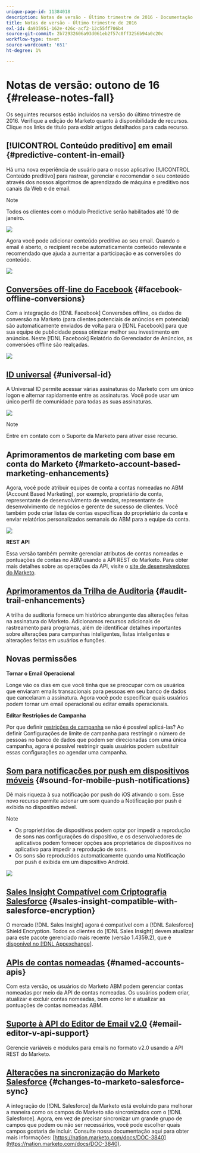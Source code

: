 ```yaml
---
unique-page-id: 11384018
description: Notas de versão - Último trimestre de 2016 - Documentação do Marketo - Documentação do produto
title: Notas de versão - Último trimestre de 2016
exl-id: da935951-162e-426c-acf2-12c55ff706b4
source-git-commit: 2b72932606a93d061eb2f57c0ff3256b94a0c20c
workflow-type: tm+mt
source-wordcount: '651'
ht-degree: 1%

---
```


# Notas de versão: outono de 16 {#release-notes-fall}

Os seguintes recursos estão incluídos na versão do último trimestre de 2016. Verifique a edição do Marketo quanto à disponibilidade de recursos. Clique nos links de título para exibir artigos detalhados para cada recurso.

## [!UICONTROL Conteúdo preditivo] em email {#predictive-content-in-email}

Há uma nova experiência de usuário para o nosso aplicativo [!UICONTROL Conteúdo preditivo] para rastrear, gerenciar e recomendar o seu conteúdo através dos nossos algoritmos de aprendizado de máquina e preditivo nos canais da Web e de email.

>[!NOTE]
>
>Todos os clientes com o módulo Predictive serão habilitados até 10 de janeiro.

![](assets/shafe.png)

Agora você pode adicionar conteúdo preditivo ao seu email. Quando o email é aberto, o recipient recebe automaticamente conteúdo relevante e recomendado que ajuda a aumentar a participação e as conversões do conteúdo.

![](assets/predictive.png)

## [Conversões off-line do Facebook](/help/marketo/product-docs/demand-generation/facebook/understanding-facebook-offline-conversions.md) {#facebook-offline-conversions}

Com a integração do [!DNL Facebook] Conversões offline, os dados de conversão na Marketo (para clientes potenciais de anúncios em potencial) são automaticamente enviados de volta para o [!DNL Facebook] para que sua equipe de publicidade possa otimizar melhor seu investimento em anúncios. Neste [!DNL Facebook] Relatório do Gerenciador de Anúncios, as conversões offline são realçadas.

![](assets/facebook.png)

## [ID universal](/help/marketo/product-docs/administration/settings/using-a-universal-id-for-subscription-login.md) {#universal-id}

A Universal ID permite acessar várias assinaturas do Marketo com um único logon e alternar rapidamente entre as assinaturas. Você pode usar um único perfil de comunidade para todas as suas assinaturas.

![](assets/image2016-11-3-15-3a10-3a16.png)

>[!NOTE]
>
>Entre em contato com o Suporte da Marketo para ativar esse recurso.

## Aprimoramentos de marketing com base em conta do Marketo {#marketo-account-based-marketing-enhancements}

Agora, você pode atribuir equipes de conta a contas nomeadas no ABM (Account Based Marketing), por exemplo, proprietário de conta, representante de desenvolvimento de vendas, representante de desenvolvimento de negócios e gerente de sucesso de clientes. Você também pode criar listas de contas específicas do proprietário da conta e enviar relatórios personalizados semanais do ABM para a equipe da conta.

![](assets/account-team-11-15-16.png)

**REST API**

Essa versão também permite gerenciar atributos de contas nomeadas e pontuações de contas no ABM usando a API REST do Marketo. Para obter mais detalhes sobre as operações da API, visite o [site de desenvolvedores do Marketo](https://developers.marketo.com/rest-api/lead-database/named-accounts).

## [Aprimoramentos da Trilha de Auditoria](/help/marketo/product-docs/administration/audit-trail/change-details-in-audit-trail.md) {#audit-trail-enhancements}

A trilha de auditoria fornece um histórico abrangente das alterações feitas na assinatura do Marketo. Adicionamos recursos adicionais de rastreamento para programas, além de identificar detalhes importantes sobre alterações para campanhas inteligentes, listas inteligentes e alterações feitas em usuários e funções.

## Novas permissões

**Tornar o Email Operacional**

Longe vão os dias em que você tinha que se preocupar com os usuários que enviaram emails transacionais para pessoas em seu banco de dados que cancelaram a assinatura. Agora você pode especificar quais usuários podem tornar um email operacional ou editar emails operacionais.

**Editar Restrições de Campanha**

Por que definir [restrições de campanha](/help/marketo/product-docs/administration/email-setup/enable-person-restrictions-for-smart-campaigns.md) se não é possível aplicá-las? Ao definir Configurações de limite de campanha para restringir o número de pessoas no banco de dados que podem ser direcionadas com uma única campanha, agora é possível restringir quais usuários podem substituir essas configurações ao agendar uma campanha.

## [Som para notificações por push em dispositivos móveis](/help/marketo/product-docs/mobile-marketing/push-notifications/configure-mobile-push-notification.md) {#sound-for-mobile-push-notifications}

Dê mais riqueza à sua notificação por push do iOS ativando o som. Esse novo recurso permite acionar um som quando a Notificação por push é exibida no dispositivo móvel.

>[!NOTE]
>
>* Os proprietários de dispositivos podem optar por impedir a reprodução de sons nas configurações do dispositivo, e os desenvolvedores de aplicativos podem fornecer opções aos proprietários de dispositivos no aplicativo para impedir a reprodução de sons.
>* Os sons são reproduzidos automaticamente quando uma Notificação por push é exibida em um dispositivo Android.

![](assets/sound-for-push-notifications.png)

## [Sales Insight Compatível com Criptografia Salesforce](/help/marketo/product-docs/marketo-sales-insight/msi-for-salesforce/installation/install-marketo-sales-insight-package-in-salesforce-appexchange.md) {#sales-insight-compatible-with-salesforce-encryption}

O mercado [!DNL Sales Insight] agora é compatível com a [!DNL Salesforce] Shield Encryption. Todos os clientes do [!DNL Sales Insight] devem atualizar para este pacote gerenciado mais recente (versão 1.4359.2), que é [disponível no [!DNL Appexchange]](https://appexchange.salesforce.com/listingDetail?listingId=a0N30000001SVZmEAO).

## [APIs de contas nomeadas](https://developers.marketo.com/rest-api/lead-database/named-accounts/) {#named-accounts-apis}

Com esta versão, os usuários do Marketo ABM podem gerenciar contas nomeadas por meio da API de contas nomeadas. Os usuários podem criar, atualizar e excluir contas nomeadas, bem como ler e atualizar as pontuações de contas nomeadas ABM.

## [Suporte à API do Editor de Email v2.0](https://developers.marketo.com/rest-api/assets/emails/) {#email-editor-v-api-support}

Gerencie variáveis e módulos para emails no formato v2.0 usando a API REST do Marketo.

## [Alterações na sincronização do Marketo Salesforce](https://nation.marketo.com/docs/DOC-3840) {#changes-to-marketo-salesforce-sync}

A integração do [!DNL Salesforce] da Marketo está evoluindo para melhorar a maneira como os campos do Marketo são sincronizados com o [!DNL Salesforce]. Agora, em vez de precisar sincronizar um grande grupo de campos que podem ou não ser necessários, você pode escolher quais campos gostaria de incluir. Consulte nossa documentação aqui para obter mais informações: [https://nation.marketo.com/docs/DOC-3840](https://nation.marketo.com/docs/DOC-3840).
